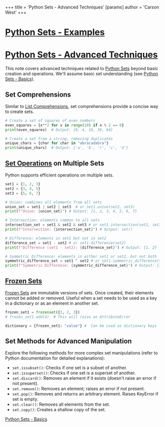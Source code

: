 +++
 title = 'Python Sets - Advanced Techniques'
[params]
	author = 'Carson West'
+++
# [Python Sets - Examples](./../python-sets---examples/)
# [Python Sets - Advanced Techniques](./../python-sets---advanced-techniques/) 
This note covers advanced techniques related to [Python Sets](./../python-sets/) beyond basic creation and operations.  We'll assume basic set understanding (see [Python Sets - Basics](./../python-sets---basics/)).

## Set Comprehensions

Similar to [List Comprehensions](./../list-comprehensions/), set comprehensions provide a concise way to create sets.

```python
# Create a set of squares of even numbers
even_squares = {x**2 for x in range(10) if x % 2 == 0}
print(even_squares)  # Output: {0, 4, 16, 36, 64}

# Create a set from a string, removing duplicates
unique_chars = {char for char in "abracadabra"}
print(unique_chars)  # Output: {'a', 'b', 'r', 'c', 'd'}
```

## [Set Operations](./../set-operations/) on Multiple Sets

Python supports efficient operations on multiple sets.

```python
set1 = {1, 2, 3}
set2 = {3, 4, 5}
set3 = {5, 6, 7}

# Union: combines all elements from all sets
union_set = set1 | set2 | set3  # or set1.union(set2, set3)
print(f"Union: {union_set}") # Output: {1, 2, 3, 4, 5, 6, 7}

# Intersection: elements common to all sets
intersection_set = set1 & set2 & set3 # or set1.intersection(set2, set3)
print(f"Intersection: {intersection_set}") # Output: set()

# Difference: elements in set1 but not in set2
difference_set = set1 - set2 # or set1.difference(set2)
print(f"Difference (set1 - set2): {difference_set}") # Output: {1, 2}

# Symmetric Difference: elements in either set1 or set2, but not both
symmetric_difference_set = set1 ^ set2 # or set1.symmetric_difference(set2)
print(f"Symmetric Difference: {symmetric_difference_set}") # Output: {1, 2, 4, 5}
```


## [Frozen Sets](./../frozen-sets/) 
[Frozen Sets](./../frozen-sets/) are immutable versions of sets.  Once created, their elements cannot be added or removed.  Useful when a set needs to be used as a key in a dictionary or as an element in another set.

```python
frozen_set1 = frozenset({1, 2, 3})
# frozen_set1.add(4)  # This will raise an AttributeError

dictionary = {frozen_set1: "value"} #  Can be used as dictionary keys
```

##  Set Methods for Advanced Manipulation

Explore the following methods for more complex set manipulations (refer to Python documentation for detailed explanations):


* `set.issubset()`: Checks if one set is a subset of another.
* `set.issuperset()`: Checks if one set is a superset of another.
* `set.discard()`: Removes an element if it exists (doesn't raise an error if not present).
* `set.remove()`: Removes an element; raises an error if not present.
* `set.pop()`: Removes and returns an arbitrary element. Raises KeyError if set is empty.
* `set.clear()`: Removes all elements from the set.
* `set.copy()`: Creates a shallow copy of the set.


[Python Sets - Basics](./../python-sets---basics/)

